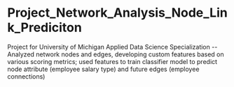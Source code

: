 # Project_Network_Analysis_Node_Link_Prediciton
Project for University of Michigan Applied Data Science Specialization -- Analyzed network nodes and edges, developing custom features based on various scoring metrics; used features to train classifier model to predict node attribute (employee salary type) and future edges (employee connections)  
